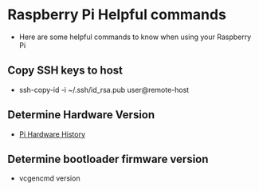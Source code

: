 # Raspberry Pi Helpful commands
* Here are some helpful commands to know when using your Raspberry Pi

## Copy SSH keys to host
* ssh-copy-id -i ~/.ssh/id_rsa.pub user@remote-host

## Determine Hardware Version
* [Pi Hardware History](https://elinux.org/RPi_HardwareHistory)

## Determine bootloader firmware version
* vcgencmd version

